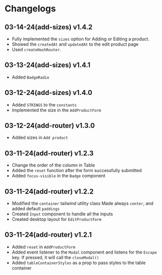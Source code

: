 # Changelogs

## 03-14-24(add-sizes) v1.4.2

-   Fully implemented the `sizes` option for Adding or Editing
    a product.
-   Showed the `createdAt` and `updatedAt` to the edit product page
-   Used `createHashRouter`.

## 03-13-24(add-sizes) v1.4.1

-   Added `BadgeRadio`

## 03-12-24(add-sizes) v1.4.0

-   Added `STRINGS` to the `constants`
-   Implemented the size in the `AddProductForm`

## 03-12-24(add-router) v1.3.0

-   Added sizes in `Add product`

## 03-11-24(add-router) v1.2.3

-   Change the order of the column in Table
-   Added the `reset` function after the form successfully submitted
-   Added `focus-visible` in the `Badge` component

## 03-11-24(add-router) v1.2.2

-   Modified the `container` tailwind utility class
    Made always `center`, and added default `paddings`
-   Created `Input` component to handle all the inputs
-   Created desktop layout for `EditProductForm`

## 03-11-24(add-router) v1.2.1

-   Added `reset` in `AddProductForm`
-   Added event listener to the `Modal` component and listens for
    the `Escape` key. If pressed, it will call the `closeModal()`
-   Added `tableContainerStyles` as a prop to pass styles to the table container
